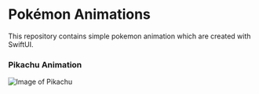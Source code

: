 # Pokémon Animations
This repository contains simple pokemon animation which are created with SwiftUI.

### Pikachu Animation
![Image of Pikachu](https://github.com/TheAppWizard/Pokemon-Animations/blob/main/output-screenshots/pikachuscreenshot.png)
